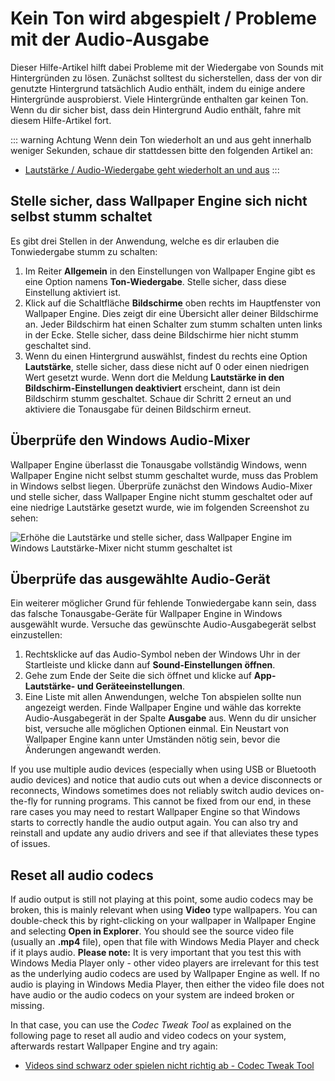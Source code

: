 # Kein Ton wird abgespielt / Probleme mit der Audio-Ausgabe
Dieser Hilfe-Artikel hilft dabei Probleme mit der Wiedergabe von Sounds mit Hintergründen zu lösen. Zunächst solltest du sicherstellen, dass der von dir genutzte Hintergrund tatsächlich Audio enthält, indem du einige andere Hintergründe ausprobierst. Viele Hintergründe enthalten gar keinen Ton. Wenn du dir sicher bist, dass dein Hintergrund Audio enthält, fahre mit diesem Hilfe-Artikel fort.

::: warning
Achtung Wenn dein Ton wiederholt an und aus geht innerhalb weniger Sekunden, schaue dir stattdessen bitte den folgenden Artikel an:

* [Lautstärke / Audio-Wiedergabe geht wiederholt an und aus](/audio/intermittent)
:::

## Stelle sicher, dass Wallpaper Engine sich nicht selbst stumm schaltet
Es gibt drei Stellen in der Anwendung, welche es dir erlauben die Tonwiedergabe stumm zu schalten:

1. Im Reiter **Allgemein** in den Einstellungen von Wallpaper Engine gibt es eine Option namens **Ton-Wiedergabe**. Stelle sicher, dass diese Einstellung aktiviert ist.
2. Klick auf die Schaltfläche **Bildschirme** oben rechts im Hauptfenster von Wallpaper Engine. Dies zeigt dir eine Übersicht aller deiner Bildschirme an. Jeder Bildschirm hat einen Schalter zum stumm schalten unten links in der Ecke. Stelle sicher, dass deine Bildschirme hier nicht stumm geschaltet sind.
3. Wenn du einen Hintergrund auswählst, findest du rechts eine Option **Lautstärke**, stelle sicher, dass diese nicht auf 0 oder einen niedrigen Wert gesetzt wurde. Wenn dort die Meldung **Lautstärke in den Bildschirm-Einstellungen deaktiviert** erscheint, dann ist dein Bildschirm stumm geschaltet. Schaue dir Schritt 2 erneut an und aktiviere die Tonausgabe für deinen Bildschirm erneut.

## Überprüfe den Windows Audio-Mixer
Wallpaper Engine überlasst die Tonausgabe vollständig Windows, wenn Wallpaper Engine nicht selbst stumm geschaltet wurde, muss das Problem in Windows selbst liegen. Überprüfe zunächst den Windows Audio-Mixer und stelle sicher, dass Wallpaper Engine nicht stumm geschaltet oder auf eine niedrige Lautstärke gesetzt wurde, wie im folgenden Screenshot zu sehen:

![Erhöhe die Lautstärke und stelle sicher, dass Wallpaper Engine im Windows Lautstärke-Mixer nicht stumm geschaltet ist](./audiomixer.png)

## Überprüfe das ausgewählte Audio-Gerät
Ein weiterer möglicher Grund für fehlende Tonwiedergabe kann sein, dass das falsche Tonausgabe-Geräte für Wallpaper Engine in Windows ausgewählt wurde. Versuche das gewünschte Audio-Ausgabegerät selbst einzustellen:

1. Rechtsklicke auf das Audio-Symbol neben der Windows Uhr in der Startleiste und klicke dann auf **Sound-Einstellungen öffnen**.
2. Gehe zum Ende der Seite die sich öffnet und klicke auf **App-Lautstärke- und Geräteeinstellungen**.
3. Eine Liste mit allen Anwendungen, welche Ton abspielen sollte nun angezeigt werden. Finde Wallpaper Engine und wähle das korrekte Audio-Ausgabegerät in der Spalte **Ausgabe** aus. Wenn du dir unsicher bist, versuche alle möglichen Optionen einmal. Ein Neustart von Wallpaper Engine kann unter Umständen nötig sein, bevor die Änderungen angewandt werden.

If you use multiple audio devices (especially when using USB or Bluetooth audio devices) and notice that audio cuts out when a device disconnects or reconnects, Windows sometimes does not reliably switch audio devices on-the-fly for running programs. This cannot be fixed from our end, in these rare cases you may need to restart Wallpaper Engine so that Windows starts to correctly handle the audio output again. You can also try and reinstall and update any audio drivers and see if that alleviates these types of issues.

## Reset all audio codecs

If audio output is still not playing at this point, some audio codecs may be broken, this is mainly relevant when using **Video** type wallpapers. You can double-check this by right-clicking on your wallpaper in Wallpaper Engine and selecting **Open in Explorer**. You should see the source video file (usually an **.mp4** file), open that file with Windows Media Player and check if it plays audio. **Please note:** It is very important that you test this with Windows Media Player only - other video players are irrelevant for this test as the underlying audio codecs are used by Wallpaper Engine as well. If no audio is playing in Windows Media Player, then either the video file does not have audio or the audio codecs on your system are indeed broken or missing.

In that case, you can use the *Codec Tweak Tool* as explained on the following page to reset all audio and video codecs on your system, afterwards restart Wallpaper Engine and try again:

* [Videos sind schwarz oder spielen nicht richtig ab - Codec Tweak Tool](noshow/notplaying.html#codec-tweak-tool)


